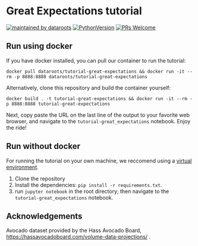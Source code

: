 # Great Expectations tutorial
[![maintained by dataroots](https://img.shields.io/badge/maintained%20by-dataroots-%2300b189)](https://dataroots.io)
[![PythonVersion](https://img.shields.io/badge/python-3.7%20%7C%203.8-blue)](https://img.shields.io/badge/python-3.9-blue)
[![PRs Welcome](https://img.shields.io/badge/PRs-welcome-brightgreen.svg?style=flat-square)](http://makeapullrequest.com)

## Run using docker
If you have docker installed, you can pull our container to run the tutorial:

`docker pull dataroots/tutorial-great-expectations && docker run -it --rm -p 8888:8888 dataroots/tutorial-great-expectations`

Alternatively, clone this repository and build the container yourself:

`docker build . -t tutorial-great-expectations && docker run -it --rm -p 8888:8888 tutorial-great-expectations`

Next, copy paste the URL on the last line of the output to your favorite web browser, and navigate to the `tutorial-great_expectations` notebook.
Enjoy the ride!

## Run without docker
For running the tutorial on your own machine, we reccomend using a [virtual environment](https://docs.python.org/3/library/venv.html).
1. Clone the repository
2. Install the dependencies: `pip install -r requirements.txt`. 
3. run `jupyter notebook` in the root directory; then navigate to the `tutorial-great_expectations` notebook.

## Acknowledgements
Avocado dataset provided by the Hass Avocado Board, https://hassavocadoboard.com/volume-data-projections/ .